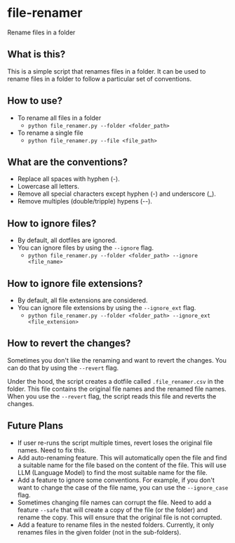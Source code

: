 # file-renamer
Rename files in a folder

## What is this?
This is a simple script that renames files in a folder. It can be used to rename files in a folder to follow a particular set of conventions. 

## How to use?
- To rename all files in a folder
    - `python file_renamer.py --folder <folder_path>`
- To rename a single file
    - `python file_renamer.py --file <file_path>`

## What are the conventions?
- Replace all spaces with hyphen (-).
- Lowercase all letters.
- Remove all special characters except hyphen (-) and underscore (_).
- Remove multiples (double/tripple) hypens (--).

## How to ignore files?
- By default, all dotfiles are ignored.
- You can ignore files by using the `--ignore` flag.
    - `python file_renamer.py --folder <folder_path> --ignore <file_name>` 

## How to ignore file extensions?
- By default, all file extensions are considered.
- You can ignore file extensions by using the `--ignore_ext` flag.
    - `python file_renamer.py --folder <folder_path> --ignore_ext <file_extension>`

## How to revert the changes?
Sometimes you don't like the renaming and want to revert the changes. You can do that by using the `--revert` flag. 

Under the hood, the script creates a dotfile called `.file_renamer.csv` in the folder. This file contains the original file names and the renamed file names. When you use the `--revert` flag, the script reads this file and reverts the changes.

## Future Plans
- If user re-runs the script multiple times, revert loses the original file names. Need to fix this.
- Add auto-renaming feature. This will automatically open the file and find a suitable name for the file based on the content of the file. This will use LLM (Language Model) to find the most suitable name for the file.
- Add a feature to ignore some conventions. For example, if you don't want to change the case of the file name, you can use the `--ignore_case` flag.
- Sometimes changing file names can corrupt the file. Need to add a feature `--safe` that will create a copy of the file (or the folder) and rename the copy. This will ensure that the original file is not corrupted.
- Add a feature to rename files in the nested folders. Currently, it only renames files in the given folder (not in the sub-folders).